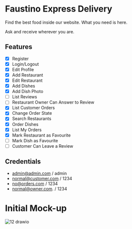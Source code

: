 # Faustino Express Delivery

Find the best food inside our website. What you need is here.

Ask and receive wherever you are.

## Features

- [x] Register
- [x] Login/Logout
- [x] Edit Profile
- [x] Add Restaurant
- [x] Edit Restaurant
- [x] Add Dishes
- [x] Add Dish Photo
- [ ] List Reviews
- [ ] Restaurant Owner Can Answer to Review
- [x] List Customer Orders
- [x] Change Order State
- [x] Search Restaurants
- [x] Order Dishes
- [x] List My Orders
- [x] Mark Restaurant as Favourite
- [ ] Mark Dish as Favourite
- [ ] Customer Can Leave a Review

## Credentials

- admin@admin.com     / admin
- normal@customer.com / 1234
- no@orders.com       / 1234
- normal@owner.com.   / 1234



# Initial Mock-up

![12 drawio](https://user-images.githubusercontent.com/72732255/165953219-9b6dccd6-4203-4dca-a893-4bb08d466f11.png)

